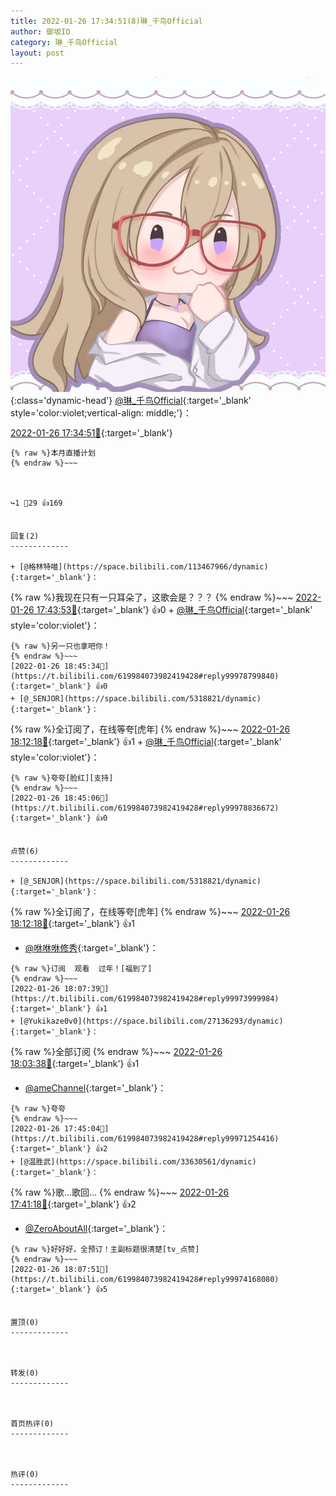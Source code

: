 ```yaml
---
title: 2022-01-26 17:34:51(8)琳_千鸟Official
author: 御坂IO
category: 琳_千鸟Official
layout: post
---
```


![img](/images/c0a88f85ebd0d056f37b114e0748e69556c8b488.jpg){:class='dynamic-head'}
[@琳_千鸟Official](https://space.bilibili.com/1620923329/dynamic){:target='_blank' style='color:violet;vertical-align: middle;'}：

[2022-01-26 17:34:51🔗](https://t.bilibili.com/619984073982419428){:target='_blank'}

~~~
{% raw %}本月直播计划
{% endraw %}~~~



↪️1 💬29 👍169


回复(2)
-------------

+ [@格林特喵](https://space.bilibili.com/113467966/dynamic){:target='_blank'}：
~~~
{% raw %}我现在只有一只耳朵了，这歌会是？？？
{% endraw %}~~~
[2022-01-26 17:43:53🔗](https://t.bilibili.com/619984073982419428#reply99971094720){:target='_blank'} 👍0
    + [@琳_千鸟Official](https://space.bilibili.com/1620923329/dynamic){:target='_blank' style='color:violet'}：
~~~
{% raw %}另一只也拿吧你！
{% endraw %}~~~
[2022-01-26 18:45:34🔗](https://t.bilibili.com/619984073982419428#reply99978799840){:target='_blank'} 👍0
+ [@_SENJOR](https://space.bilibili.com/5318821/dynamic){:target='_blank'}：
~~~
{% raw %}全订阅了，在线等夸[虎年]
{% endraw %}~~~
[2022-01-26 18:12:18🔗](https://t.bilibili.com/619984073982419428#reply99974622432){:target='_blank'} 👍1
    + [@琳_千鸟Official](https://space.bilibili.com/1620923329/dynamic){:target='_blank' style='color:violet'}：
~~~
{% raw %}夸夸[脸红][支持]
{% endraw %}~~~
[2022-01-26 18:45:06🔗](https://t.bilibili.com/619984073982419428#reply99978836672){:target='_blank'} 👍0


点赞(6)
-------------

+ [@_SENJOR](https://space.bilibili.com/5318821/dynamic){:target='_blank'}：
~~~
{% raw %}全订阅了，在线等夸[虎年]
{% endraw %}~~~
[2022-01-26 18:12:18🔗](https://t.bilibili.com/619984073982419428#reply99974622432){:target='_blank'} 👍1
+ [@咻咻咻修秀](https://space.bilibili.com/351459380/dynamic){:target='_blank'}：
~~~
{% raw %}订阅  观看  过年！[福到了]
{% endraw %}~~~
[2022-01-26 18:07:39🔗](https://t.bilibili.com/619984073982419428#reply99973999984){:target='_blank'} 👍1
+ [@Yukikaze0v0](https://space.bilibili.com/27136293/dynamic){:target='_blank'}：
~~~
{% raw %}全部订阅
{% endraw %}~~~
[2022-01-26 18:03:38🔗](https://t.bilibili.com/619984073982419428#reply99973507776){:target='_blank'} 👍1
+ [@ameChannel](https://space.bilibili.com/227184235/dynamic){:target='_blank'}：
~~~
{% raw %}夸夸
{% endraw %}~~~
[2022-01-26 17:45:04🔗](https://t.bilibili.com/619984073982419428#reply99971254416){:target='_blank'} 👍2
+ [@温胜武](https://space.bilibili.com/33630561/dynamic){:target='_blank'}：
~~~
{% raw %}歌…歌回…
{% endraw %}~~~
[2022-01-26 17:41:18🔗](https://t.bilibili.com/619984073982419428#reply99970890208){:target='_blank'} 👍2
+ [@ZeroAboutAll](https://space.bilibili.com/6509875/dynamic){:target='_blank'}：
~~~
{% raw %}好好好，全预订！主副标题很清楚[tv_点赞]
{% endraw %}~~~
[2022-01-26 18:07:51🔗](https://t.bilibili.com/619984073982419428#reply99974168080){:target='_blank'} 👍5


置顶(0)
-------------



转发(0)
-------------



首页热评(0)
-------------



热评(0)
-------------




